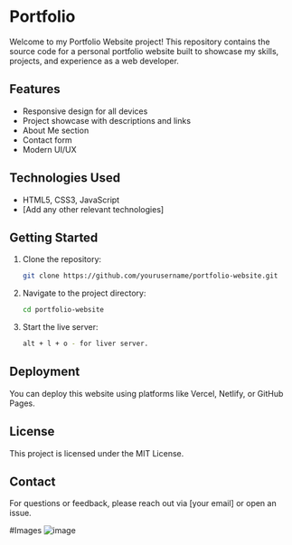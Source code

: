 # Portfolio
 
Welcome to my Portfolio Website project! This repository contains the source code for a personal portfolio website built to showcase my skills, projects, and experience as a web developer.

## Features

- Responsive design for all devices
- Project showcase with descriptions and links
- About Me section
- Contact form
- Modern UI/UX

## Technologies Used

- HTML5, CSS3, JavaScript
- [Add any other relevant technologies]

## Getting Started

1. Clone the repository:
    ```bash
    git clone https://github.com/yourusername/portfolio-website.git
    ```
2. Navigate to the project directory:
    ```bash
    cd portfolio-website
    ```
3. Start the live server:
    ```bash
    alt + l + o - for liver server.
    ```

## Deployment

You can deploy this website using platforms like Vercel, Netlify, or GitHub Pages.

## License

This project is licensed under the MIT License.

## Contact

For questions or feedback, please reach out via [your email] or open an issue.

#Images
![image](https://github.com/user-attachments/assets/43e5a5d3-ae6c-4681-a34f-5e739325a198)

